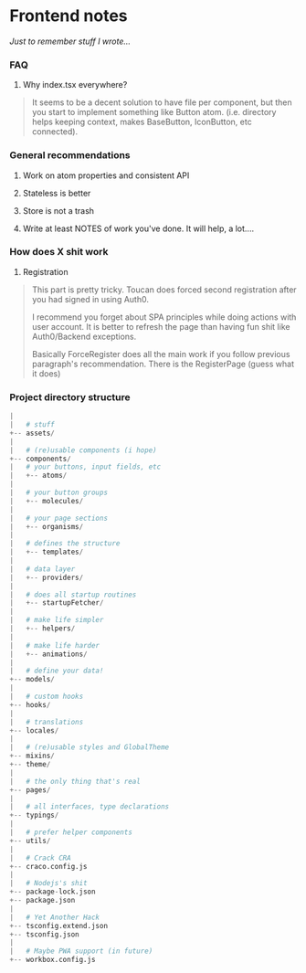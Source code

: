 # Frontend notes
*Just to remember stuff I wrote...*

### FAQ

1. Why index.tsx everywhere?

> It seems to be a decent solution to have file per component,
> but then you start to implement
> something like Button atom.
> (i.e. directory helps keeping context,
> makes BaseButton, IconButton, etc connected).

### General recommendations

1. Work on atom properties and consistent API

2. Stateless is better

3. Store is not a trash

4. Write at least NOTES of work you've done. It will help, a lot....

### How does X shit work

1. Registration

> This part is pretty tricky.
> Toucan does forced second registration
> after you had signed in using Auth0.
>
> I recommend you forget about SPA principles while doing
> actions with user account.
> It is better to refresh the page than having fun shit
> like Auth0/Backend exceptions.
>
> Basically ForceRegister does all the main work
> if you follow previous paragraph's recommendation.
> There is the RegisterPage (guess what it does)

### Project directory structure

```python
|
|   # stuff
+-- assets/
|
|   # (re)usable components (i hope)
+-- components/
|   # your buttons, input fields, etc
|   +-- atoms/
|
|   # your button groups
|   +-- molecules/
|   
|   # your page sections
|   +-- organisms/
|
|   # defines the structure
|   +-- templates/
|
|   # data layer
|   +-- providers/
|
|   # does all startup routines
|   +-- startupFetcher/
|
|   # make life simpler
|   +-- helpers/
|
|   # make life harder
|   +-- animations/
|
|   # define your data!
+-- models/
|
|   # custom hooks
+-- hooks/
|
|   # translations
+-- locales/
|
|   # (re)usable styles and GlobalTheme
+-- mixins/
+-- theme/
|
|   # the only thing that's real
+-- pages/
|
|   # all interfaces, type declarations
+-- typings/
|
|   # prefer helper components
+-- utils/
|
|   # Crack CRA
+-- craco.config.js
|
|   # Nodejs's shit
+-- package-lock.json
+-- package.json
|
|   # Yet Another Hack
+-- tsconfig.extend.json
+-- tsconfig.json
|
|   # Maybe PWA support (in future)
+-- workbox.config.js
```

